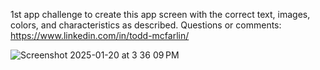 1st app challenge to create this app screen with the correct text, images, colors, and characteristics as described.  Questions or comments: https://www.linkedin.com/in/todd-mcfarlin/

![Screenshot 2025-01-20 at 3 36 09 PM](https://github.com/user-attachments/assets/4cfcb5ff-da48-45c0-9fd7-ac9769114778)
